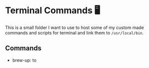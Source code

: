 # Terminal Commands :desktop_computer:

This is a small folder I want to use to host some of my custom made commands and scripts for terminal and link them to `/usr/local/bin`. 

## Commands

- brew-up: to 

